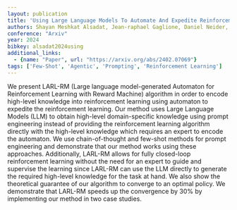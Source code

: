 ```yaml
---
layout: publication
title: 'Using Large Language Models To Automate And Expedite Reinforcement Learning With Reward Machine'
authors: Shayan Meshkat Alsadat, Jean-raphael Gaglione, Daniel Neider, Ufuk Topcu, Zhe Xu
conference: "Arxiv"
year: 2024
bibkey: alsadat2024using
additional_links:
  - {name: "Paper", url: "https://arxiv.org/abs/2402.07069"}
tags: ['Few-Shot', 'Agentic', 'Prompting', 'Reinforcement Learning']
---
```

We present LARL-RM (Large language model-generated Automaton for
Reinforcement Learning with Reward Machine) algorithm in order to encode
high-level knowledge into reinforcement learning using automaton to expedite
the reinforcement learning. Our method uses Large Language Models (LLM) to
obtain high-level domain-specific knowledge using prompt engineering instead of
providing the reinforcement learning algorithm directly with the high-level
knowledge which requires an expert to encode the automaton. We use
chain-of-thought and few-shot methods for prompt engineering and demonstrate
that our method works using these approaches. Additionally, LARL-RM allows for
fully closed-loop reinforcement learning without the need for an expert to
guide and supervise the learning since LARL-RM can use the LLM directly to
generate the required high-level knowledge for the task at hand. We also show
the theoretical guarantee of our algorithm to converge to an optimal policy. We
demonstrate that LARL-RM speeds up the convergence by 30% by implementing our
method in two case studies.
